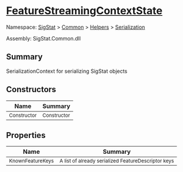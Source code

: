 # [FeatureStreamingContextState](./FeatureStreamingContextState.md)

Namespace: [SigStat]() > [Common](./../../README.md) > [Helpers](./../README.md) > [Serialization](./README.md)

Assembly: SigStat.Common.dll

## Summary
SerializationContext for serializing SigStat objects

## Constructors

| Name | Summary | 
| --- | --- | 
| <sub>Constructor</sub> | <sub>Constructor</sub> | <br>


## Properties

| Name | Summary | 
| --- | --- | 
| <sub>KnownFeatureKeys</sub> | <sub>A list of already serialized FeatureDescriptor keys</sub> | <br>


